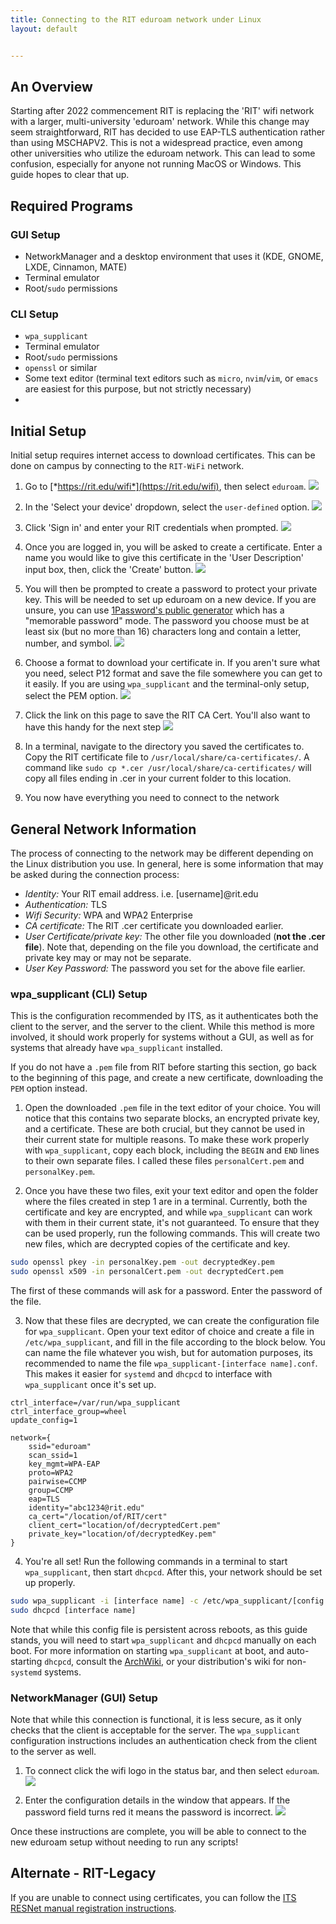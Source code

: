 ```yaml
---
title: Connecting to the RIT eduroam network under Linux
layout: default


---
```

## An Overview

Starting after 2022 commencement RIT is replacing the 'RIT' wifi network with a larger, multi-university 'eduroam' network. While this change may seem straightforward, RIT has decided to use EAP-TLS authentication rather than using MSCHAPV2. This is not a widespread practice, even among other universities who utilize the eduroam network. This can lead to some confusion, especially for anyone not running MacOS or Windows. This guide hopes to clear that up.

## Required Programs

### GUI Setup
- NetworkManager and a desktop environment that uses it (KDE, GNOME, LXDE, Cinnamon, MATE)
- Terminal emulator
- Root/`sudo` permissions

### CLI Setup
- `wpa_supplicant`
- Terminal emulator
- Root/`sudo` permissions
- `openssl` or similar
- Some text editor (terminal text editors such as `micro`, `nvim`/`vim`, or `emacs` are easiest for this purpose, but not strictly necessary)
- 

## Initial Setup

Initial setup requires internet access to download certificates. This can be done on campus by connecting to the `RIT-WiFi` network.

1. Go to [*https://rit.edu/wifi*](https://rit.edu/wifi), then select `eduroam`. ![](/assets/img/eduroam/wifi-page.png)

2. In the 'Select your device' dropdown, select the `user-defined` option. ![](/assets/img/eduroam/select-os.png)

3. Click 'Sign in' and enter your RIT credentials when prompted. ![](/assets/img/eduroam/start-user-cert.png)

4. Once you are logged in, you will be asked to create a certificate. Enter a name you would like to give this certificate in the 'User Description' input box, then, click the 'Create' button. ![](/assets/img/eduroam/create-user-cert.png)

5. You will then be prompted to create a password to protect your private key. This will be needed to set up eduroam on a new device. If you are unsure, you can use [1Password's public generator](https://1password.com/password-generator/?) which has a "memorable password" mode. The password you choose must be at least six (but no more than 16) characters long and contain a letter, number, and symbol. ![](/assets/img/eduroam/password.png)

6. Choose a format to download your certificate in. If you aren't sure what you need, select P12 format and save the file somewhere you can get to it easily. If you are using `wpa_supplicant` and the terminal-only setup, select the PEM option. ![](/assets/img/eduroam/cert-download.png)

7. Click the link on this page to save the RIT CA Cert. You'll also want to have this handy for the next step ![](/assets/img/eduroam/root-ca.png)

8. In a terminal, navigate to the directory you saved the certificates to. Copy the RIT certificate file to `/usr/local/share/ca-certificates/`. A command like `sudo cp *.cer /usr/local/share/ca-certificates/` will copy all files ending in .cer in your current folder to this location.

9. You now have everything you need to connect to the network


## General Network Information

The process of connecting to the network may be different depending on the Linux distribution you use. In general, here is some information that may be asked during the connection process:

- *Identity:* Your RIT email address. i.e. [username]@rit.edu
- *Authentication:* TLS
- *Wifi Security:* WPA and WPA2 Enterprise
- *CA certificate:* The RIT .cer certificate you downloaded earlier.
- *User Certificate/private key:* The other file you downloaded (**not the .cer file**). Note that, depending on the file you download, the certificate and private key may or may not be separate.
- *User Key Password:* The password you set for the above file earlier.




### wpa_supplicant (CLI) Setup

This is the configuration recommended by ITS, as it authenticates both the client to the server, and the server to the client. While this method is more involved, it should work properly for systems without a GUI, as well as for systems that already have `wpa_supplicant` installed.

If you do not have a `.pem` file from RIT before starting this section, go back to the beginning of this page, and create a new certificate, downloading the `PEM` option instead.

1. Open the downloaded `.pem` file in the text editor of your choice. You will notice that this contains two separate blocks, an encrypted private key, and a certificate. These are both crucial, but they cannot be used in their current state for multiple reasons. To make these work properly with `wpa_supplicant`, copy each block, including the `BEGIN` and `END` lines to their own separate files. I called these files `personalCert.pem` and `personalKey.pem`.

2. Once you have these two files, exit your text editor and open the folder where the files created in step 1 are in a terminal. Currently, both the certificate and key are encrypted, and while `wpa_supplicant` can work with them in their current state, it's not guaranteed. To ensure that they can be used properly, run the following commands. This will create two new files, which are decrypted copies of the certificate and key.
```bash
sudo openssl pkey -in personalKey.pem -out decryptedKey.pem
sudo openssl x509 -in personalCert.pem -out decryptedCert.pem
```
The first of these commands will ask for a password. Enter the password of the file.

3. Now that these files are decrypted, we can create the configuration file for `wpa_supplicant`. Open your text editor of choice and create a file in `/etc/wpa_supplicant`, and fill in the file according to the block below. You can name the file whatever you wish, but for automation purposes, its recommended to name the file `wpa_supplicant-[interface name].conf`. This makes it easier for `systemd` and `dhcpcd` to interface with `wpa_supplicant` once it's set up.
```
ctrl_interface=/var/run/wpa_supplicant
ctrl_interface_group=wheel
update_config=1

network={
    ssid="eduroam"
    scan_ssid=1
    key_mgmt=WPA-EAP
    proto=WPA2
    pairwise=CCMP
    group=CCMP
    eap=TLS
    identity="abc1234@rit.edu"
    ca_cert="/location/of/RIT/cert"
    client_cert="location/of/decryptedCert.pem"
    private_key="location/of/decryptedKey.pem"
}
```

4. You're all set! Run the following commands in a terminal to start `wpa_supplicant`, then start `dhcpcd`. After this, your network should be set up properly. 
```bash
sudo wpa_supplicant -i [interface name] -c /etc/wpa_supplicant/[config file name]
sudo dhcpcd [interface name]
```
Note that while this config file is persistent across reboots, as this guide stands, you will need to start `wpa_supplicant` and `dhcpcd` manually on each boot. For more information on starting `wpa_supplicant` at boot, and auto-starting `dhcpcd`, consult the [ArchWiki](https://wiki.archlinux.org/title/Wpa_supplicant#At_boot_(systemd)), or your distribution's wiki for non-`systemd` systems.

### NetworkManager (GUI) Setup

Note that while this connection is functional, it is less secure, as it only checks that the client is acceptable for the server. The `wpa_supplicant` configuration instructions includes an authentication check from the client to the server as well. 

1. To connect click the wifi logo in the status bar, and then select `eduroam`. ![](/assets/img/eduroam/open-networkmanager.png)

2. Enter the configuration details in the window that appears. If the password field turns red it means the password is incorrect. ![](/assets/img/eduroam/configure-networkmanager.png)

Once these instructions are complete, you will be able to connect to the
new eduroam setup without needing to run any scripts!


## Alternate - RIT-Legacy

If you are unable to connect using certificates, you can follow the [ITS RESNet manual registration instructions](https://www.rit.edu/its/resnet/manual-registration).
